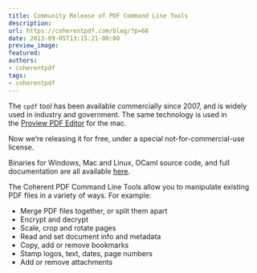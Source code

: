 ```yaml
---
title: Community Release of PDF Command Line Tools
description:
url: https://coherentpdf.com/blog/?p=68
date: 2013-09-05T13:15:21-00:00
preview_image:
featured:
authors:
- coherentpdf
tags:
- coherentpdf
---
```


<p>The&nbsp;<code>cpdf</code>&nbsp;tool has been available commercially since 2007, and is widely used in industry and government. The same technology is used in the&nbsp;<a href="http://www.coherentpdf.com/proview.html">Proview PDF Editor</a>&nbsp;for the mac.</p>
<p>Now we&rsquo;re releasing it for free, under a&nbsp;special not-for-commercial-use license.</p>
<p>Binaries for Windows, Mac and Linux, OCaml source code, and full documentation are all available <a href="http://community.coherentpdf.com/">here</a>.</p>
<p>The Coherent PDF Command Line Tools allow you to manipulate existing PDF files in a variety of ways. For example:</p>
<ul>
<li>Merge PDF files together, or split them apart</li>
<li>Encrypt and decrypt</li>
<li>Scale, crop and rotate pages</li>
<li>Read and set document info and metadata</li>
<li>Copy, add or remove bookmarks</li>
<li>Stamp logos, text, dates, page numbers</li>
<li>Add or remove attachments</li>
</ul>
<p>&nbsp;</p>


